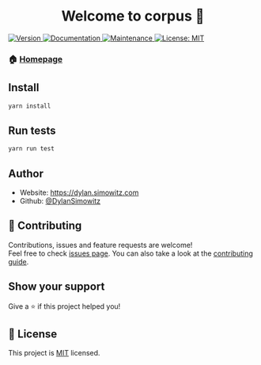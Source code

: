 <h1 align="center">Welcome to corpus 👋</h1>
<p>
  <a href="https://www.npmjs.com/package/corpus" target="_blank">
    <img alt="Version" src="https://img.shields.io/npm/v/corpus.svg">
  </a>
  <a href="https://github.com/DylanSimowitz/corpus#readme" target="_blank">
    <img alt="Documentation" src="https://img.shields.io/badge/documentation-yes-brightgreen.svg" />
  </a>
  <a href="https://github.com/DylanSimowitz/corpus/graphs/commit-activity" target="_blank">
    <img alt="Maintenance" src="https://img.shields.io/badge/Maintained%3F-yes-green.svg" />
  </a>
  <a href="https://github.com/DylanSimowitz/corpus/blob/master/LICENSE" target="_blank">
    <img alt="License: MIT" src="https://img.shields.io/github/license/DylanSimowitz/corpus" />
  </a>
</p>

### 🏠 [Homepage](https://github.com/DylanSimowitz/corpus#readme)

## Install

```sh
yarn install
```

## Run tests

```sh
yarn run test
```

## Author

* Website: https://dylan.simowitz.com
* Github: [@DylanSimowitz](https://github.com/DylanSimowitz)

## 🤝 Contributing

Contributions, issues and feature requests are welcome!<br />Feel free to check [issues page](https://github.com/DylanSimowitz/corpus/issues). You can also take a look at the [contributing guide](https://github.com/DylanSimowitz/corpus/blob/master/CONTRIBUTING.md).

## Show your support

Give a ⭐️ if this project helped you!

## 📝 License

This project is [MIT](https://github.com/DylanSimowitz/corpus/blob/master/LICENSE) licensed.
